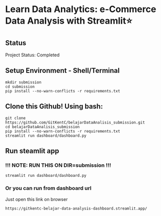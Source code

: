 # Learn Data Analytics: e-Commerce Data Analysis with Streamlit⭐
## Status
Project Status: Completed

## Setup Environment - Shell/Terminal
```
mkdir submission
cd submission
pip install --no-warn-conflicts -r requirements.txt
```

## Clone this Github! Using bash:
```
git clone https://github.com/GitKentC/belajarDataAnalisis_submission.git
cd belajarDataAnalisis_submission
pip install --no-warn-conflicts -r requirements.txt
streamlit run dashboard/dashboard.py
```

## Run steamlit app
### !!! NOTE: RUN THIS ON DIR=submission !!!
```
streamlit run dashboard/dashboard.py
```
### Or you can run from dashboard url
Just open this link on browser
```
https://gitkentc-belajar-data-analysis-dashboard.streamlit.app/
```